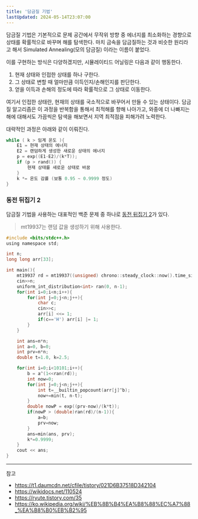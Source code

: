 ```yaml
---
title: '담금질 기법'
lastUpdated: 2024-05-14T23:07:00
---
```

담금질 기법은 기본적으로 문제 공간에서 무작위 방향 중 에너지를 최소화하는 경향으로 상태를 확률적으로 바꾸며 해를 탐색한다. 마치 금속을 담금질하는 것과 비슷한 원리라고 해서 Simulated Annealing(모의 담금질) 이라는 이름이 붙었다.

이를 구현하는 방식은 다양하겠지만, 시뮬레이티드 어닐링은 다음과 같이 행동한다. 

1. 현재 상태와 인접한 상태를 하나 구한다.
2. 그 상태로 변할 때 얼마만큼 이득인지/손해인지를 판단한다.
3. 얻을 이득과 손해의 정도에 따라 확률적으로 그 상태로 이동한다. 

여기서 인접한 상태란, 현재의 상태를 국소적으로 바꾸어서 만들 수 있는 상태이다. 담금질 알고리즘은 이 과정을 반복함을 통해서 최적해를 향해 나아가고, 와중에 더 나빠지는 해에 대해서도 가끔씩은 탐색을 해보면서 지역 최적점을 피해가려 노력한다.

대략적인 과정은 아래와 같이 이뤄진다.

```c
while ( k > 임계 온도 ){
    E1 = 현재 상태의 에너지
    E2 = 랜덤하게 생성한 새로운 상태의 에너지
    p = exp((E1-E2)/(k*T));
    if (p > rand()) {
        현재 상태를 새로운 상태로 바꿈
    }
    k *= 온도 감률 (보통 0.95 ~ 0.9999 정도)
}
```

### 동전 뒤집기 2

담금질 기법을 사용하는 대표적인 백준 문제 중 하나로 [동전 뒤집기 2](https://www.acmicpc.net/problem/2582)가 있다.

> mt19937는 랜덤 값을 생성하기 위해 사용한다.

```c
#include <bits/stdc++.h>
using namespace std;

int n;
long long arr[33];

int main(){
	mt19937 rd = mt19937((unsigned) chrono::steady_clock::now().time_since_epoch().count());
	cin>>n;
	uniform_int_distribution<int> ran(0, n-1);
	for(int i=0;i<n;i++){
		for(int j=0;j<n;j++){
			char c; 
            cin>>c;
			arr[i] <<= 1;
			if(c=='H') arr[i] |= 1;
		}
	}

	int ans=n*n;
	int a=0, b=0;
	int prv=n*n;
	double t=1.0, k=2.5;

	for(int i=0;i<10101;i++){
		b = a^(1<<ran(rd));
		int now=0;
		for(int j=0;j<n;j++){
			int t=__builtin_popcount(arr[j]^b);
			now+=min(t, n-t);
		}
		double nowP = exp((prv-now)/(k*t));
		if(nowP > (double)ran(rd)/(n-1)){
			a=b;
            prv=now;
		}
		ans=min(ans, prv);
		k*=0.9999;
	}
	cout << ans;
}
```

---
참고
- https://t1.daumcdn.net/cfile/tistory/021D6B37518D342104
- https://wikidocs.net/110524
- https://ryute.tistory.com/35
- https://ko.wikipedia.org/wiki/%EB%8B%B4%EA%B8%88%EC%A7%88_%EA%B8%B0%EB%B2%95